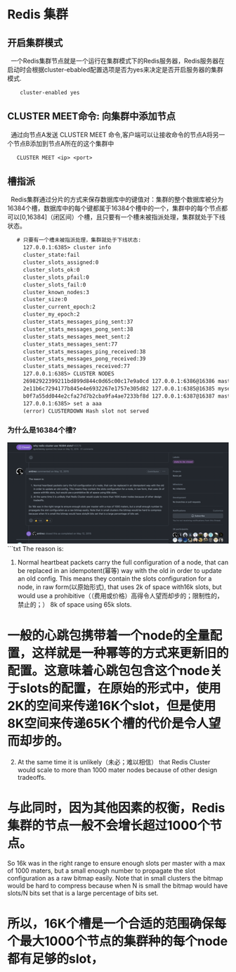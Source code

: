 # Redis 集群

## 开启集群模式
&nbsp;&nbsp;一个Redis集群节点就是一个运行在集群模式下的Redis服务器，Redis服务器在启动时会根据cluster-ebabled配置选项是否为yes来决定是否开启服务器的集群模式.
```txt
    cluster-enabled yes
```

## CLUSTER MEET命令: 向集群中添加节点
&nbsp;&nbsp;通过向节点A发送 CLUSTER MEET 命令,客户端可以让接收命令的节点A将另一个节点B添加到节点A所在的这个集群中
```txt
   CLUSTER MEET <ip> <port>
```

## 槽指派
&nbsp;&nbsp;Redis集群通过分片的方式来保存数据库中的键值对：集群的整个数据库被分为16384个槽，数据库中的每个键都属于16384个槽中的一个，集群中的每个节点都可以[0,16384]（闭区间）个槽，且只要有一个槽未被指派处理，集群就处于下线状态。
```txt
   # 只要有一个槽未被指派处理，集群就处于下线状态:
     127.0.0.1:6385> cluster info
     cluster_state:fail
     cluster_slots_assigned:0
     cluster_slots_ok:0
     cluster_slots_pfail:0
     cluster_slots_fail:0
     cluster_known_nodes:3
     cluster_size:0
     cluster_current_epoch:2
     cluster_my_epoch:2
     cluster_stats_messages_ping_sent:37
     cluster_stats_messages_pong_sent:38
     cluster_stats_messages_meet_sent:2
     cluster_stats_messages_sent:77
     cluster_stats_messages_ping_received:38
     cluster_stats_messages_pong_received:39
     cluster_stats_messages_received:77
     127.0.0.1:6385> CLUSTER NODES
     26982922399211bd899d844c0d65c00c17e9a0cd 127.0.0.1:6386@16386 master - 0 1686217557644 1 connected
     2e11b6c7294177b845e4e6932267e1757e305d82 127.0.0.1:6385@16385 myself,master - 0 1686217555000 2 connected
     b0f7a55dd044e2cfa27d7b2cba9fa4ae7233bf8d 127.0.0.1:6387@16387 master - 0 1686217556608 0 connected
     127.0.0.1:6385> set a aaa
     (error) CLUSTERDOWN Hash slot not served
```
### 为什么是16384个槽?
<img src="./pics/why-16384-slots.png"/>
```txt
   The reason is:
   
   1. Normal heartbeat packets carry the full configuration of a node, that can be replaced in an idempotent(幂等) way with the old in order to update an old config. This means they contain the slots configuration for a node, in raw form(以原始形式), that uses 2k of space with16k slots, but would use a prohibitive（（费用或价格）高得令人望而却步的；限制性的，禁止的；） 8k of space using 65k slots.
   # 一般的心跳包携带着一个node的全量配置，这样就是一种幂等的方式来更新旧的配置。这意味着心跳包包含这个node关于slots的配置，在原始的形式中，使用2K的空间来传递16K个slot，但是使用8K空间来传递65K个槽的代价是令人望而却步的。
   2. At the same time it is unlikely（未必；难以相信） that Redis Cluster would scale to more than 1000 mater nodes because of other design tradeoffs.
   # 与此同时，因为其他因素的权衡，Redis集群的节点一般不会增长超过1000个节点。
   
   So 16k was in the right range to ensure enough slots per master with a max of 1000 maters, but a small enough number to propagate the slot configuration as a raw bitmap easily. Note that in small clusters the bitmap would be hard to compress because when N is small the bitmap would have slots/N bits set that is a large percentage of bits set.
   # 所以，16K个槽是一个合适的范围确保每个最大1000个节点的集群种的每个node都有足够的slot，

```
